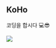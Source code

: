 ## KoHo

코딩을 합시다 💻😎

<img src="https://img.shields.io/badge/Python-3776AB?style=for-the-badge&logo=Python&logoColor=white">
<!--
**yw5123/yw5123** is a ✨ _special_ ✨ repository because its `README.md` (this file) appears on your GitHub profile.

Here are some ideas to get you started:

- 🔭 I’m currently working on ...
- 🌱 I’m currently learning ...
- 👯 I’m looking to collaborate on ...
- 🤔 I’m looking for help with ...
- 💬 Ask me about ...
- 📫 How to reach me: ...
- 😄 Pronouns: ...
- ⚡ Fun fact: ...
-->

